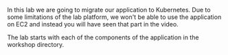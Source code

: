 In this lab we are going to migrate our application to Kubernetes. Due to some limitations of the lab platform, we won't be able to use the application on EC2 and instead you will have seen that part in the video. 

The lab starts with each of the components of the application in the workshop directory. 

<div>
<script>
let updated = document.querySelector('head meta[name=lastupdated]')
console.log(updated);
</script>
</div>